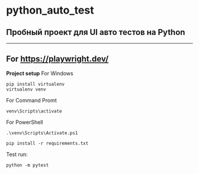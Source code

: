 # python_auto_test
## Пробный проект для UI авто тестов на Python
---
## For https://playwright.dev/

**Project setup**
For Windows
```
pip install virtualenv
virtualenv venv
```
For Command Promt
```
venv\Scripts\activate

```
For PowerShell
```
.\venv\Scripts\Activate.ps1

```
```
pip install -r requirements.txt

```

Test run:

```
python -m pytest

```
